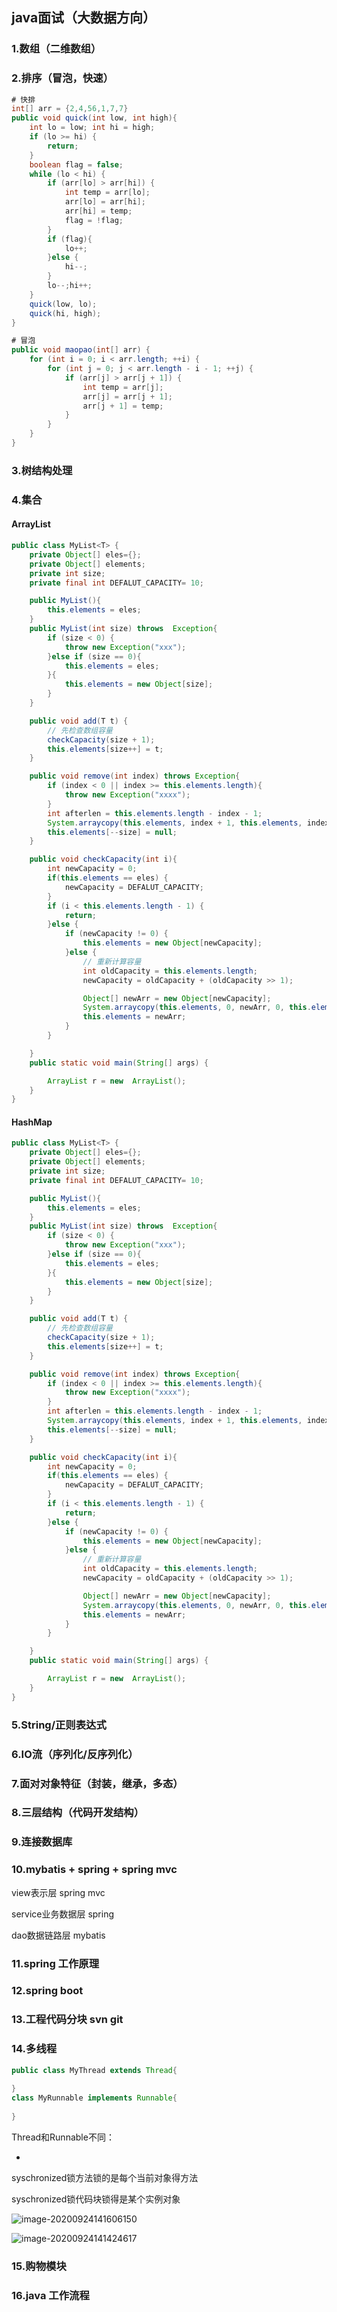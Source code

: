 ## java面试（大数据方向）

### 1.数组（二维数组）



### 2.排序（冒泡，快速）

```java
# 快排
int[] arr = {2,4,56,1,7,7}
public void quick(int low, int high){
    int lo = low; int hi = high;
    if (lo >= hi) {
        return;
    }
    boolean flag = false;
    while (lo < hi) {
        if (arr[lo] > arr[hi]) {
            int temp = arr[lo];
            arr[lo] = arr[hi];
            arr[hi] = temp;
            flag = !flag;
        }
        if (flag){
            lo++;
        }else {            
            hi--;
        }
        lo--;hi++;
    }
    quick(low, lo);
    quick(hi, high);
}
```

```java
# 冒泡
public void maopao(int[] arr) {
    for (int i = 0; i < arr.length; ++i) {
        for (int j = 0; j < arr.length - i - 1; ++j) {
            if (arr[j] > arr[j + 1]) {
                int temp = arr[j];
                arr[j] = arr[j + 1];
                arr[j + 1] = temp;
            }
        }
    }
}
```



### 3.树结构处理

### 4.集合

#### ArrayList

```java
public class MyList<T> {
	private Object[] eles={};
	private Object[] elements;
	private int size;
	private final int DEFALUT_CAPACITY= 10;

	public MyList(){
		this.elements = eles;
	}
	public MyList(int size) throws  Exception{
		if (size < 0) {
			throw new Exception("xxx");
		}else if (size == 0){
			this.elements = eles;
		}{
			this.elements = new Object[size];
		}
	}

	public void add(T t) {
		// 先检查数组容量
		checkCapacity(size + 1);
		this.elements[size++] = t;
	}

	public void remove(int index) throws Exception{
		if (index < 0 || index >= this.elements.length){
			throw new Exception("xxxx");
		}
		int afterlen = this.elements.length - index - 1;
		System.arraycopy(this.elements, index + 1, this.elements, index, afterlen);
		this.elements[--size] = null;
	}

	public void checkCapacity(int i){
		int newCapacity = 0;
		if(this.elements == eles) {
			newCapacity = DEFALUT_CAPACITY;
		}
		if (i < this.elements.length - 1) {
			return;
		}else {
			if (newCapacity != 0) {
				this.elements = new Object[newCapacity];
			}else {
				// 重新计算容量
				int oldCapacity = this.elements.length;
				newCapacity = oldCapacity + (oldCapacity >> 1);

				Object[] newArr = new Object[newCapacity];
				System.arraycopy(this.elements, 0, newArr, 0, this.elements.length);
				this.elements = newArr;
			}
		}

	}
	public static void main(String[] args) {

		ArrayList r = new  ArrayList();
	}
}
```

#### HashMap

```java
public class MyList<T> {
	private Object[] eles={};
	private Object[] elements;
	private int size;
	private final int DEFALUT_CAPACITY= 10;

	public MyList(){
		this.elements = eles;
	}
	public MyList(int size) throws  Exception{
		if (size < 0) {
			throw new Exception("xxx");
		}else if (size == 0){
			this.elements = eles;
		}{
			this.elements = new Object[size];
		}
	}

	public void add(T t) {
		// 先检查数组容量
		checkCapacity(size + 1);
		this.elements[size++] = t;
	}

	public void remove(int index) throws Exception{
		if (index < 0 || index >= this.elements.length){
			throw new Exception("xxxx");
		}
		int afterlen = this.elements.length - index - 1;
		System.arraycopy(this.elements, index + 1, this.elements, index, afterlen);
		this.elements[--size] = null;
	}

	public void checkCapacity(int i){
		int newCapacity = 0;
		if(this.elements == eles) {
			newCapacity = DEFALUT_CAPACITY;
		}
		if (i < this.elements.length - 1) {
			return;
		}else {
			if (newCapacity != 0) {
				this.elements = new Object[newCapacity];
			}else {
				// 重新计算容量
				int oldCapacity = this.elements.length;
				newCapacity = oldCapacity + (oldCapacity >> 1);

				Object[] newArr = new Object[newCapacity];
				System.arraycopy(this.elements, 0, newArr, 0, this.elements.length);
				this.elements = newArr;
			}
		}

	}
	public static void main(String[] args) {

		ArrayList r = new  ArrayList();
	}
}
```



### 5.String/正则表达式

### 6.IO流（序列化/反序列化）

### 7.面对对象特征（封装，继承，多态）

### 8.三层结构（代码开发结构）

### 9.连接数据库

### 10.mybatis + spring + spring mvc

view表示层 spring mvc

service业务数据层 spring

dao数据链路层 mybatis

### 11.spring 工作原理

### 12.spring boot

### 13.工程代码分块 svn git

### 14.多线程

```java
public class MyThread extends Thread{
    
}
class MyRunnable implements Runnable{
    
}
```

Thread和Runnable不同：

- 

syschronized锁方法锁的是每个当前对象得方法

syschronized锁代码块锁得是某个实例对象



![image-20200924141606150](C:%5CUsers%5Clenovo%5CAppData%5CRoaming%5CTypora%5Ctypora-user-images%5Cimage-20200924141606150.png)



![image-20200924141424617](C:%5CUsers%5Clenovo%5CAppData%5CRoaming%5CTypora%5Ctypora-user-images%5Cimage-20200924141424617.png)



### 15.购物模块

### 16.java 工作流程